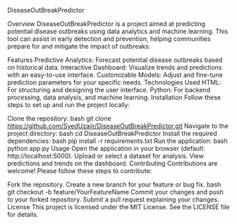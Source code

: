 DiseaseOutBreakPredictor

Overview
DiseaseOutBreakPredictor is a project aimed at predicting potential disease outbreaks using data analytics and machine learning. This tool can assist in early detection and prevention, helping communities prepare for and mitigate the impact of outbreaks.

Features
Predictive Analytics: Forecast potential disease outbreaks based on historical data.
Interactive Dashboard: Visualize trends and predictions with an easy-to-use interface.
Customizable Models: Adjust and fine-tune prediction parameters for your specific needs.
Technologies Used
HTML: For structuring and designing the user interface.
Python: For backend processing, data analysis, and machine learning.
Installation
Follow these steps to set up and run the project locally:

Clone the repository:
bash
git clone https://github.com/SyedUzaiir/DiseaseOutBreakPredictor.git
Navigate to the project directory:
bash
cd DiseaseOutBreakPredictor
Install the required dependencies:
bash
pip install -r requirements.txt
Run the application:
bash
python app.py
Usage
Open the application in your browser (default: http://localhost:5000).
Upload or select a dataset for analysis.
View predictions and trends on the dashboard.
Contributing
Contributions are welcome! Please follow these steps to contribute:

Fork the repository.
Create a new branch for your feature or bug fix.
bash
git checkout -b feature/YourFeatureName
Commit your changes and push to your forked repository.
Submit a pull request explaining your changes.
License
This project is licensed under the MIT License. See the LICENSE file for details.
